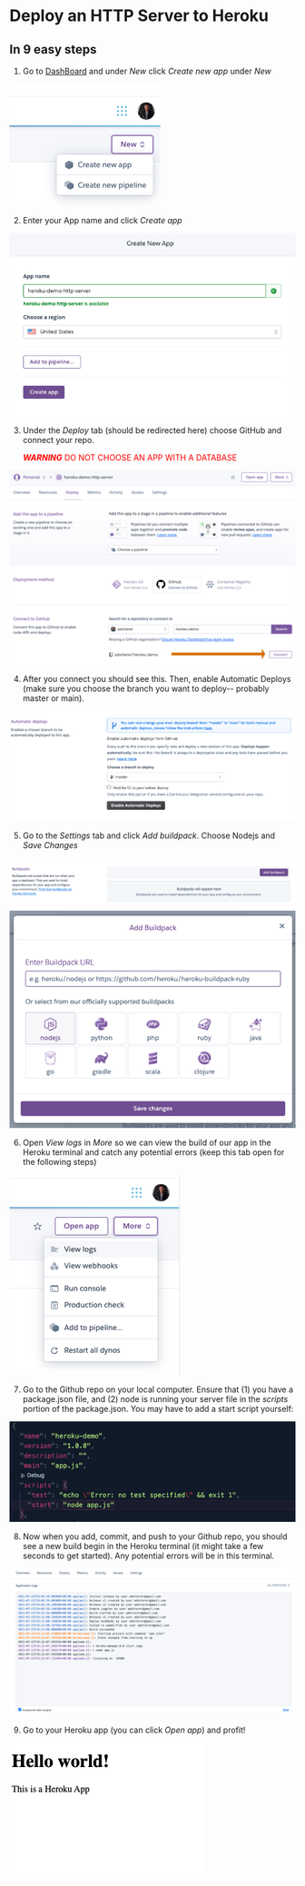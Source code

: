 # Deploy an HTTP Server to Heroku

## In 9 easy steps

1. Go to [DashBoard](https://dashboard.heroku.com/apps) and under _New_ click _Create new app_ under _New_

![CREATE_NEW_APP](./assets/CREATE_NEW_APP.png)

2. Enter your App name and click _Create app_

![CREATE_NEW_APP](./assets/NAME_APP.png)

3. Under the _Deploy_ tab (should be redirected here) choose GitHub and connect your repo.

   <span style="color:red">**_WARNING_** DO NOT CHOOSE AN APP WITH A DATABASE</span>

![CHOOSE_REPO](./assets/CHOOSE_REPO.png)

4. After you connect you should see this. Then, enable Automatic Deploys (make sure you choose the branch you want to deploy-- probably master or main).

![CHOOSE_REPO](./assets/AUTOMATIC_DEPLOYS.png)

5. Go to the _Settings_ tab and click _Add buildpack_. Choose Nodejs and _Save Changes_

![BUILDPACK](./assets/BUILDPACK.png)
![CHOOSE_NODEJS](./assets/CHOOSE_NODEJS.png)

6. Open _View logs_ in _More_ so we can view the build of our app in the Heroku terminal and catch any potential errors (keep this tab open for the following steps)

![VIEW_LOGS](./assets/VIEW_LOGS.png)

7. Go to the Github repo on your local computer. Ensure that (1) you have a package.json file, and (2) node is running your server file in the _scripts_ portion of the package.json. You may have to add a start script yourself:

![SCRIPTS](./assets/SCRIPTS_START.png)

8. Now when you add, commit, and push to your Github repo, you should see a new build begin in the Heroku terminal (it might take a few seconds to get started). Any potential errors will be in this terminal.

![APPLICATION_LOGS](./assets/APPLICATION_LOGS.png)

9. Go to your Heroku app (you can click _Open app_) and profit!

![HEROKU_SUCCESS](./assets/HEROKU_SUCCESS.png)
